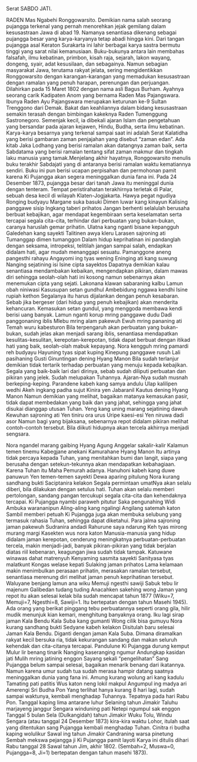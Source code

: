 Serat SABDO JATI.


  RADEN Mas Ngabehi Ronggowarsito. Demikian nama salah seorang pujangga terkenal yang pernah menorehkan jejak gemilang dalam kesusastraan Jawa di abad 19. Namanya senantiasa dikenang sebagai pujangga besar yang karya-karyanya tetap abadi hingga kini.
Dari tangan pujangga asal Keraton Surakarta ini lahir berbagai karya sastra bermutu tinggi yang sarat nilai kemanusiaan. Buku-bukunya antara lain membahas falsafah, ilmu kebatinan, primbon, kisah raja, sejarah, lakon wayang, dongeng, syair, adat kesusilaan, dan sebagainya. Namun sebagian masyarakat Jawa, terutama rakyat jelata, sering mengidentikkan Ronggowarsito dengan karangan-karangan yang memadukan kesusastraan dengan ramalan yang penuh harapan, perenungan dan perjuangan.
Dilahirkan pada 15 Maret 1802 dengan nama asli Bagus Burham. Ayahnya seorang carik Kadipaten Anom yang bernama Raden Mas Pajangswara. Ibunya Raden Ayu Pajangswara merupakan keturunan ke-9 Sultan Trenggono dari Demak.
Bakat dan keahliannya dalam bidang kesusastraan semakin terasah dengan bimbingan kakeknya Raden Tumenggung Sastronegoro. Semenjak kecil, ia dibekali ajaran Islam dan pengetahuan yang bersandar pada ajaran kejawen, Hindu, Budha, serta ilmu kebatinan.
Karya-karya besarnya yang terkenal sampai saat ini adalah Serat Kalatidha yang berisi gambaran zaman penjajahan yang disebut “zaman edan”. Ada kitab Jaka Lodhang yang berisi ramalan akan datangnya zaman baik, serta Sabdatama yang berisi ramalan tentang sifat zaman makmur dan tingkah laku manusia yang tamak.Menjelang akhir hayatnya, Ronggowarsito menulis buku terakhir Sabdajati yang di antaranya berisi ramalan waktu kematiannya sendiri. Buku ini pun berisi ucapan perpisahan dan permohonan pamit karena Ki Pujangga akan segera meninggalkan dunia fana ini.
Pada 24 Desember 1873, pujangga besar dari tanah Jawa itu meninggal dunia dengan tenteram. Tempat peristirahatan terakhirnya terletak di Palar, sebuah desa kecil di wilayah Klaten-Jogjakarta.  Hawya pegat ngudiya Ronging budyayu
Margane suka basuki
Dimen luwar kang kinayun
Kalising panggawe sisip
Ingkang taberi prihatos
Jangan berhenti selalulah berusaha berbuat kebajikan,
agar mendapat kegembiraan serta keselamatan serta tercapai segala cita-cita,
terhindar dari perbuatan yang bukan-bukan, caranya haruslah gemar prihatin.
Ulatna kang nganti bisane kepangguh
Galedehan kang sayekti
Talitinen awya kleru
Larasen sajroning ati
Tumanggap dimen tumanggon
Dalam hidup keprihatinan ini pandanglah dengan seksama,
intropeksi, telitilah jangan sampai salah, endapkan didalam hati, agar mudah menanggapi sesuatu.
Pamanggone aneng pangesthi rahayu
Angayomi ing tyas wening
Eninging ati kang suwung
Nanging sejatining isi
Isine cipta sayektos
Dapatnya demikian kalau senantiasa mendambakan kebaikan,
mengendapkan pikiran, dalam mawas diri sehingga seolah-olah hati ini kosong namun sebenarnya akan menemukan cipta yang sejati.
Lakonana klawan sabaraning kalbu
Lamun obah niniwasi
Kasusupan setan gundhul
Ambebidung nggawa kendhi
Isine rupiah kethon
Segalanya itu harus dijalankan dengan penuh kesabaran.
Sebab jika bergeser (dari hidup yang penuh kebajikan)
akan menderita kehancuran. Kemasukan setan gundul,
yang menggoda membawa kendi berisi uang banyak.
Lamun nganti korup mring panggawe dudu
Dadi panggonaning iblis
Mlebu mring alam pakewuh
Ewuh mring pananing ati
Temah wuru kabesturon
Bila terpengaruh akan perbuatan yang bukan-bukan,
sudah jelas akan menjadi sarang iblis, senantiasa mendapatkan kesulitas-kesulitan, kerepotan-kerepotan, tidak dapat berbuat dengan itikad hati yang baik,
seolah-olah mabuk kepayang.
Nora kengguh mring pamardi reh budyayu
Hayuning tyas sipat kuping
Kinepung panggawe rusuh
Lali pasihaning Gusti
Ginuntingan dening Hyang Manon
Bila sudah terlanjur demikian tidak tertarik terhadap perbuatan yang menuju kepada kebajikan. Segala yang baik-baik lari dari dirinya, sebab sudah diliputi perbuatan dan pikiran yang jelek.
Sudah melupakan Tuhannya. Ajaran-Nya sudah musnah berkeping-keping.
Parandene kabeh kang samya andulu
Ulap kalilipen wedhi
Akeh ingkang padha sujut
Kinira yen Jabaranil
Kautus dening Hyang Manon
Namun demikian yang melihat, bagaikan matanya kemasukan pasir, tidak dapat membedakan yang baik dan yang jahat, sehingga yang jahat disukai dianggap utusan Tuhan.
Yeng kang uning marang sejatining dawuh
Kewuhan sajroning ati
Yen tiniru ora urus
Uripe kaesi-esi
Yen niruwa dadi asor
Namun bagi yang bijaksana, sebenarnya repot didalam pikiran
melihat contoh-contoh tersebut. Bila diikuti hidupnya akan
tercela akhirnya menjadi sengsara.

Nora ngandel marang gaibing Hyang Agung
Anggelar sakalir-kalir
Kalamun temen tinemu
Kabegjane anekani
Kamurahane Hyang Manon
Itu artinya tidak percaya kepada Tuhan, yang menitahkan bumi dan langit, siapa yang berusaha dengan setekun-tekunnya akan mendapatkan kebahagiaan. Karena Tuhan itu Maha Pemurah adanya.
Hanuhoni kabeh kang duwe panuwun
Yen temen-temen sayekti
Dewa aparing pitulung
Nora kurang sandhang bukti
Saciptanira kelakon
Segala permintaan umatNya akan selalu diberi, bila dilakukan dengan setulus hati.
Tuhan akan selalu memberi pertolongan, sandang pangan tercukupi segala cita-cita dan kehendaknya tercapai.
Ki Pujangga nyambi paraweh pitutur
Saka pengunahing Widi
Ambuka warananipun
Aling-aling kang ngalingi
Angilang satemah katon
Sambil memberi petuah Ki Pujangga juga akan membuka selubung yang termasuk rahasia Tuhan, sehingga dapat diketahui.
Para jalma sajroning jaman pakewuh
Sudranira andadi
Rahurune saya ndarung
Keh tyas mirong murang margi
Kasekten wus nora katon
Manusia-manusia yang hidup didalam jaman kerepotan,
cenderung meningkatnya perbuatan-perbuatan tercela,
makin menjadi-jadi, banyak pikiran-pikiran yang tidak berjalan
diatas riil kebenaran, keagungan jiwa sudah tidak tampak.
Katuwane winawas dahat matrenyuh
Kenyaming sasmita sayekti
Sanityasa tyas malatkunt
Kongas welase kepati
Sulaking jaman prihatos
Lama kelamaan makin menimbulkan perasaan prihatin, merasakan ramalan tersebut,
senantiasa merenung diri melihat jaman penuh keprihatinan tersebut.
Waluyane benjang lamun ana wiku
Memuji ngesthi sawiji
Sabuk tebu lir majenum
Galibedan tudang tuding
Anacahken sakehing wong
Jaman yang repot itu akan selesai kelak bila sudah mencapat tahun 1877
(Wiku=7, Memuji=7, Ngesthi=8, Sawiji=1. Itu bertepatan dengan tahun Masehi 1945).
Ada orang yang berikat pinggang tebu perbuatannya seperti orang gila, hilir mudik menunjuk kian kemari, menghitung banyaknya orang.
Iku lagi sirap jaman Kala Bendu
Kala Suba kang gumanti
Wong cilik bisa gumuyu
Nora kurang sandhang bukti
Sedyane kabeh kelakon
Disitulah baru selesai Jaman Kala Bendu. Diganti dengan jaman Kala Suba.
Dimana diramalkan rakyat kecil bersuka ria, tidak kekurangan sandang dan makan seluruh kehendak dan cita-citanya tercapai.
Pandulune Ki Pujangga durung kemput
Mulur lir benang tinarik
Nanging kaseranging ngumur
Andungkap kasidan jati
Mulih mring jatining enggon
Sayang sekali “pengelihatan” Sang Pujangga belum sampai selesai, bagaikan menarik benang dari ikatannya.
Namun karena umur sudah tua sudah merasa hampir
datang saatnya meninggalkan dunia yang fana ini.
Amung kurang wolung ari kang kadulu
Tamating pati patitis
Wus katon neng lokil makpul
Angumpul ing madya ari
Amerengi Sri Budha Pon
Yang terlihat hanya kurang 8 hari lagi, sudah sampai waktunya, kembali menghadap Tuhannya. Tepatnya pada hari Rabu Pon.
Tanggal kaping lima antarane luhur
Selaning tahun Jimakir
Taluhu marjayeng janggur
Sengara winduning pati
Netepi ngumpul sak enggon
Tanggal 5 bulan Sela
(Dulkangidah) tahun Jimakir Wuku Tolu,
Windu Sengara (atau tanggal 24 Desember 1873)
kira-kira waktu Lohor, itulah saat yang ditentukan
sang Pujangga kembali menghadap Tuhan.
Cinitra ri budha kaping wolulikur
Sawal ing tahun Jimakir
Candraning warsa pinetung
Sembah mekswa pejangga ji
Ki Pujangga pamit layoti
Karya ini ditulis dihari Rabu tanggal 28 Sawal tahun Jim, akhir 1802.
(Sembah=2, Muswa=0, Pujangga=8, Ji=1) bertepatan dengan tahun masehi 1873).